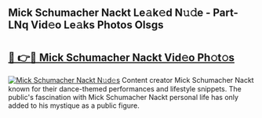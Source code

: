 ## Mick Schumacher Nackt Le𝚊k𝚎d N𝚞𝚍e - Part-LNq Vid𝚎o Le𝚊ks Photos Olsgs

# <h2><a href="http://fb5j63.evod.top/?m=Mick+Schumacher+Nackt">🔗 👉🔴 Mick Schumacher Nackt Vid𝚎o Ph𝚘t𝚘s</a></h2>

[![Mick Schumacher Nackt N𝚞d𝚎s](https://i.imgur.com/8V9OHl7.gif)](http://fb5j63.evod.top/?m=Mick+Schumacher+Nackt)
Content creator Mick Schumacher Nackt known for their dance-themed performances and lifestyle snippets. The public's fascination with Mick Schumacher Nackt personal life has only added to his mystique as a public figure. 

